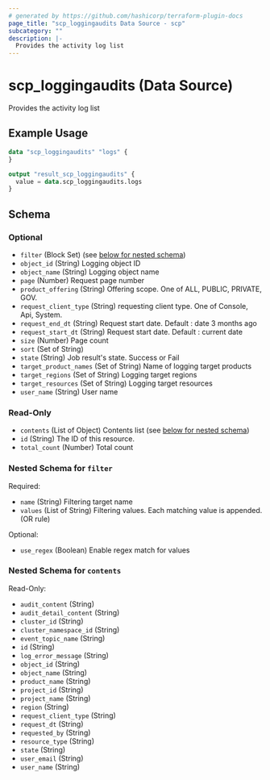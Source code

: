 ```yaml
---
# generated by https://github.com/hashicorp/terraform-plugin-docs
page_title: "scp_loggingaudits Data Source - scp"
subcategory: ""
description: |-
  Provides the activity log list
---
```


# scp_loggingaudits (Data Source)

Provides the activity log list

## Example Usage

```terraform
data "scp_loggingaudits" "logs" {
}

output "result_scp_loggingaudits" {
  value = data.scp_loggingaudits.logs
}
```

<!-- schema generated by tfplugindocs -->
## Schema

### Optional

- `filter` (Block Set) (see [below for nested schema](#nestedblock--filter))
- `object_id` (String) Logging object ID
- `object_name` (String) Logging object name
- `page` (Number) Request page number
- `product_offering` (String) Offering scope. One of ALL, PUBLIC, PRIVATE, GOV.
- `request_client_type` (String) requesting client type. One of Console, Api, System.
- `request_end_dt` (String) Request start date. Default : date 3 months ago
- `request_start_dt` (String) Request start date. Default : current date
- `size` (Number) Page count
- `sort` (Set of String)
- `state` (String) Job result's state. Success or Fail
- `target_product_names` (Set of String) Name of logging target products
- `target_regions` (Set of String) Logging target regions
- `target_resources` (Set of String) Logging target resources
- `user_name` (String) User name

### Read-Only

- `contents` (List of Object) Contents list (see [below for nested schema](#nestedatt--contents))
- `id` (String) The ID of this resource.
- `total_count` (Number) Total count

<a id="nestedblock--filter"></a>
### Nested Schema for `filter`

Required:

- `name` (String) Filtering target name
- `values` (List of String) Filtering values. Each matching value is appended. (OR rule)

Optional:

- `use_regex` (Boolean) Enable regex match for values


<a id="nestedatt--contents"></a>
### Nested Schema for `contents`

Read-Only:

- `audit_content` (String)
- `audit_detail_content` (String)
- `cluster_id` (String)
- `cluster_namespace_id` (String)
- `event_topic_name` (String)
- `id` (String)
- `log_error_message` (String)
- `object_id` (String)
- `object_name` (String)
- `product_name` (String)
- `project_id` (String)
- `project_name` (String)
- `region` (String)
- `request_client_type` (String)
- `request_dt` (String)
- `requested_by` (String)
- `resource_type` (String)
- `state` (String)
- `user_email` (String)
- `user_name` (String)


